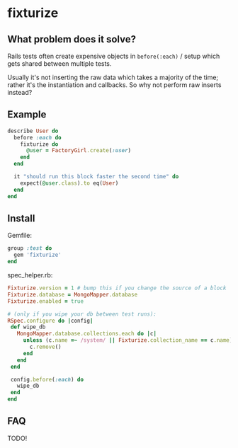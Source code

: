
# fixturize

## What problem does it solve?

Rails tests often create expensive objects in `before(:each)` / setup which gets
shared between multiple tests.

Usually it's not inserting the raw data which takes a majority of the time;
rather it's the instantiation and callbacks. So why not perform raw inserts
instead?

## Example

```ruby
describe User do
  before :each do
    fixturize do
      @user = FactoryGirl.create(:user)
    end
  end

  it "should run this block faster the second time" do
    expect(@user.class).to eq(User)
  end
end
```

## Install

Gemfile:

```ruby
group :test do
  gem 'fixturize'
end
```

spec_helper.rb:

```ruby
Fixturize.version = 1 # bump this if you change the source of a block
Fixturize.database = MongoMapper.database
Fixturize.enabled = true

# (only if you wipe your db between test runs):
RSpec.configure do |config|
 def wipe_db
   MongoMapper.database.collections.each do |c|
     unless (c.name =~ /system/ || Fixturize.collection_name == c.name)
       c.remove()
     end
   end
 end

 config.before(:each) do
   wipe_db
 end
end
```

## FAQ

TODO!
